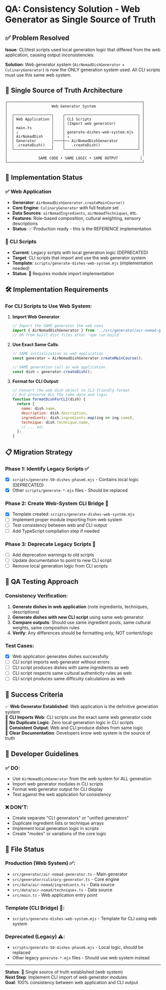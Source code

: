 # QA: Consistency Solution - Web Generator as Single Source of Truth

## ✅ Problem Resolved

**Issue**: CLI/test scripts used local generation logic that differed from the web application, causing output inconsistencies.

**Solution**: Web generator system (`AirNomadDishGenerator` + `CulinaryGenerator`) is now the ONLY generation system used. All CLI scripts must use this same web system.

## 🎯 Single Source of Truth Architecture

```
┌─────────────────────────────────────────────────────────────┐
│                    Web Generator System                     │
│                                                             │
│  ┌─────────────────┐    ┌─────────────────────────────────┐ │
│  │ Web Application │    │ CLI Scripts                     │ │
│  │                 │    │ (Import web generator)          │ │
│  │ main.ts         │    │                                 │ │
│  │ ↓               │    │ generate-dishes-web-system.mjs  │ │
│  │ AirNomadDish    │    │ ↓                               │ │
│  │ Generator       │────┼─→ AirNomadDishGenerator         │ │
│  │ .createDish()   │    │   .createDish()                 │ │
│  └─────────────────┘    └─────────────────────────────────┘ │
│                                                             │
│              SAME CODE • SAME LOGIC • SAME OUTPUT          │
└─────────────────────────────────────────────────────────────┘
```

## 🔧 Implementation Status

### ✅ Web Application
- **Generator**: `AirNomadDishGenerator.createMainCourse()`
- **Core Engine**: `CulinaryGenerator` with full feature set
- **Data Sources**: `airNomadIngredients`, `airNomadTechniques`, etc.
- **Features**: Role-based composition, cultural weighting, sensory descriptions
- **Status**: ✅ Production ready - this is the REFERENCE implementation

### 🚧 CLI Scripts
- **Current**: Legacy scripts with local generation logic (DEPRECATED)
- **Target**: CLI scripts that import and use the web generator system
- **Template**: `scripts/generate-dishes-web-system.mjs` (implementation needed)
- **Status**: 🚧 Requires module import implementation

## 🛠️ Implementation Requirements

### For CLI Scripts to Use Web System:

1. **Import Web Generator**:
   ```javascript
   // Import the SAME generator the web uses
   import { AirNomadDishGenerator } from '../src/generator/air-nomad-generator.js';
   // OR from built dist files after 'npm run build'
   ```

2. **Use Exact Same Calls**:
   ```javascript
   // SAME initialization as web application
   const generator = AirNomadDishGenerator.createMainCourse();
   
   // SAME generation call as web application  
   const dish = generator.createDish();
   ```

3. **Format for CLI Output**:
   ```javascript
   // Convert the web dish object to CLI-friendly format
   // but preserve ALL the same data and logic
   function formatDishForCLI(dish) {
     return {
       name: dish.name,
       description: dish.description,
       ingredients: dish.ingredients.map(ing => ing.name),
       technique: dish.technique.name,
       // ... etc
     };
   }
   ```

## 📋 Migration Strategy

### Phase 1: Identify Legacy Scripts ✅
- [x] `scripts/generate-50-dishes-phase6.mjs` - Contains local logic (DEPRECATED)
- [x] Other `scripts/generate-*.mjs` files - Should be replaced

### Phase 2: Create Web-System CLI Bridge 🚧
- [x] Template created: `scripts/generate-dishes-web-system.mjs`
- [ ] Implement proper module importing from web system
- [ ] Test consistency between web and CLI output
- [ ] Add TypeScript compilation step if needed

### Phase 3: Deprecate Legacy Scripts 🚧  
- [ ] Add deprecation warnings to old scripts
- [ ] Update documentation to point to new CLI script
- [ ] Remove local generation logic from CLI scripts

## 🧪 QA Testing Approach

### Consistency Verification:
1. **Generate dishes in web application** (note ingredients, techniques, descriptions)
2. **Generate dishes with new CLI script** using same web generator
3. **Compare outputs**: Should use same ingredient pools, same cultural weights, same composition rules
4. **Verify**: Any differences should be formatting only, NOT content/logic

### Test Cases:
- [x] Web application generates dishes successfully
- [ ] CLI script imports web generator without errors
- [ ] CLI script produces dishes with same ingredients as web
- [ ] CLI script respects same cultural authenticity rules as web
- [ ] CLI script produces same difficulty calculations as web

## 🎯 Success Criteria

✅ **Web Generator Established**: Web application is the definitive generation system  
🚧 **CLI Imports Web**: CLI scripts use the exact same web generator code  
🚧 **No Duplicate Logic**: Zero local generation logic in CLI scripts  
🚧 **Consistent Output**: Web and CLI produce dishes from same logic  
🚧 **Clear Documentation**: Developers know web system is the source of truth  

## 📖 Developer Guidelines

### ✅ DO:
- Use `AirNomadDishGenerator` from the web system for ALL generation
- Import web generator modules in CLI scripts
- Format web generator output for CLI display
- Test against the web application for consistency

### ❌ DON'T:
- Create separate "CLI generators" or "unified generators"
- Duplicate ingredient lists or technique arrays
- Implement local generation logic in scripts  
- Create "modes" or variations of the core logic

## 📂 File Status

### Production (Web System) ✅:
- `src/generator/air-nomad-generator.ts` - Main generator
- `src/generator/culinary-generator.ts` - Core engine
- `src/data/air-nomad/ingredients.ts` - Data source
- `src/data/air-nomad/techniques.ts` - Data source
- `src/main.ts` - Web application entry point

### Template (CLI Bridge) 🚧:
- `scripts/generate-dishes-web-system.mjs` - Template for CLI using web system

### Deprecated (Legacy) ⚠️:
- `scripts/generate-50-dishes-phase6.mjs` - Local logic, should be replaced
- Other legacy `generate-*.mjs` files - Should use web system instead

---

**Status**: 🎯 Single source of truth established (web system)  
**Next Step**: Implement CLI import of web generator modules  
**Goal**: 100% consistency between web application and CLI output 